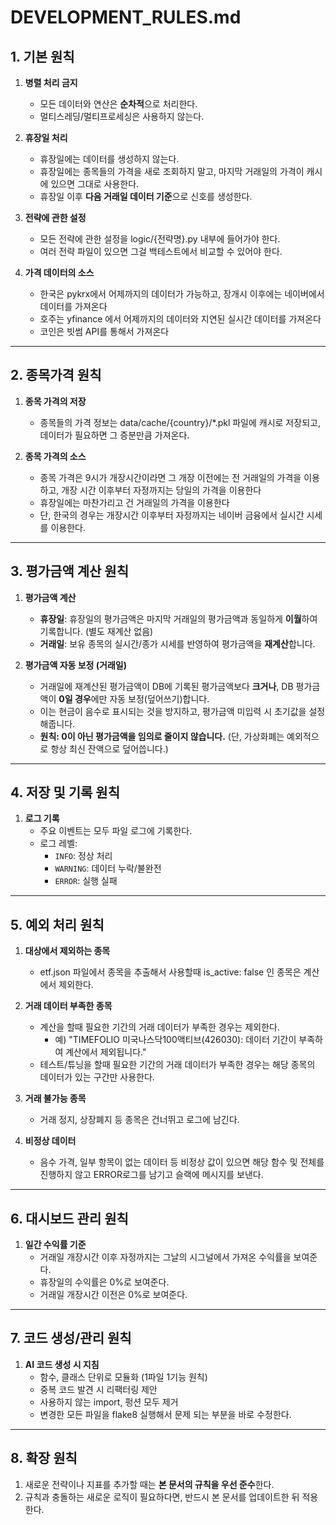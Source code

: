 # DEVELOPMENT_RULES.md

## 1. 기본 원칙
1. **병렬 처리 금지**  
    - 모든 데이터와 연산은 **순차적**으로 처리한다.  
    - 멀티스레딩/멀티프로세싱은 사용하지 않는다.  

2. **휴장일 처리**  
    - 휴장일에는 데이터를 생성하지 않는다.  
    - 휴장일에는 종목들의 가격을 새로 조회하지 말고, 마지막 거래일의 가격이 캐시에 있으면 그대로 사용한다.  
    - 휴장일 이후 **다음 거래일 데이터 기준**으로 신호를 생성한다.  

3. **전략에 관한 설정** 
    - 모든 전략에 관한 설정을 logic/{전략명}.py 내부에 들어가야 한다.
    - 여러 전략 파일이 있으면 그걸 백테스트에서 비교할 수 있어야 한다. 

4. **가격 데이터의 소스**
    - 한국은 pykrx에서 어제까지의 데이터가 가능하고, 장개시 이후에는 네이버에서 데이터를 가져온다
    - 호주는 yfinance 에서 어제까지의 데이터와 지연된 실시간 데이터를 가져온다
    - 코인은 빗썸 API를 통해서 가져온다

---

## 2. 종목가격 원칙

1. **종목 가격의 저장**  
    - 종목들의 가격 정보는 data/cache/{country}/*.pkl 파일에 캐시로 저장되고, 
    데이터가 필요하면 그 증분만큼 가져온다.

2. **종목 가격의 소스**  
    - 종목 가격은 9시가 개장시간이라면 그 개장 이전에는 전 거래일의 가격을 이용하고,
    개장 시간 이후부터 자정까지는 당일의 가격을 이용한다
    - 휴장일에는 마찬가리고 건 거래일의 가격을 이용한다
    - 단, 한국의 경우는 개장시간 이후부터 자정까지는 네이버 금융에서 실시간 시세를 이용한다.

---
## 3. 평가금액 계산 원칙
1. **평가금액 계산**  
    - **휴장일**: 휴장일의 평가금액은 마지막 거래일의 평가금액과 동일하게 **이월**하여 기록합니다. (별도 재계산 없음)
    - **거래일**: 보유 종목의 실시간/종가 시세를 반영하여 평가금액을 **재계산**합니다.

2. **평가금액 자동 보정 (거래일)**
    - 거래일에 재계산된 평가금액이 DB에 기록된 평가금액보다 **크거나**, DB 평가금액이 **0일 경우**에만 자동 보정(덮어쓰기)합니다.
    - 이는 현금이 음수로 표시되는 것을 방지하고, 평가금액 미입력 시 초기값을 설정해줍니다.
    - **원칙: 0이 아닌 평가금액을 임의로 줄이지 않습니다.** (단, 가상화폐는 예외적으로 항상 최신 잔액으로 덮어씁니다.)

---

## 4. 저장 및 기록 원칙
1. **로그 기록**  
    - 주요 이벤트는 모두 파일 로그에 기록한다.  
    - 로그 레벨:  
        - `INFO`: 정상 처리  
        - `WARNING`: 데이터 누락/불완전  
        - `ERROR`: 실행 실패  

---

## 5. 예외 처리 원칙
1. **대상에서 제외하는 종목**
    - etf.json 파일에서 종목을 추출해서 사용할때 is_active: false 인 종목은 계산에서 제외한다.

2. **거래 데이터 부족한 종목**  
    - 계산을 할때 필요한 기간의 거래 데이터가 부족한 경우는 제외한다.
        - 예) "TIMEFOLIO 미국나스닥100액티브(426030): 데이터 기간이 부족하여 계산에서 제외됩니다."
    - 테스트/튜닝을 할때 필요한 기간의 거래 데이터가 부족한 경우는 해당 종목의 데이터가 있는 구간만 사용한다.

3. **거래 불가능 종목**  
    - 거래 정지, 상장폐지 등 종목은 건너뛰고 로그에 남긴다.  

4. **비정상 데이터**  
    - 음수 가격, 일부 항목이 없는 데이터 등 비정상 값이 있으면 해당 함수 및 전체를 진행하지 않고 ERROR로그를 남기고 슬랙에 메시지를 보낸다.

---

## 6. 대시보드 관리 원칙
1. **일간 수익률 기준**
    - 거래일 개장시간 이후 자정까지는 그날의 시그널에서 가져온 수익률을 보여준다.
    - 휴장일의 수익률은 0%로 보여준다.
    - 거래일 개장시간 이전은 0%로 보여준다.

---

## 7. 코드 생성/관리 원칙
1. **AI 코드 생성 시 지침**
    - 함수, 클래스 단위로 모듈화 (1파일 1기능 원칙)
    - 중복 코드 발견 시 리팩터링 제안
    - 사용하지 않는 import, 펑션 모두 제거
    - 변경한 모든 파일을 flake8 실행해서 문제 되는 부분을 바로 수정한다.

---

## 8. 확장 원칙
1. 새로운 전략이나 지표를 추가할 때는 **본 문서의 규칙을 우선 준수**한다.  
2. 규칙과 충돌하는 새로운 로직이 필요하다면, 반드시 본 문서를 업데이트한 뒤 적용한다.  